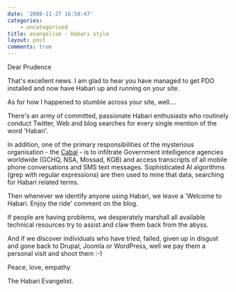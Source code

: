 ```yaml
---
date: '2008-11-27 16:58:47'
categories:
    - uncategorised
title: evangelism - Habari style
layout: post
comments: true
---
```


Dear Prudence

That's excellent news. I am glad to hear you have managed to get PDO
installed and now have Habari up and running on your site.

As for how I happened to stumble across your site, well....

There's an army of committed, passionate Habari enthusiasts who
routinely conduct Twitter, Web and blog searches for every single
mention of the word 'Habari'.

In addition, one of the primary responsibilities of the mysterious
organisation - the [Cabal](http://wiki.habariproject.org/en/PMC) - is to
infiltrate Government intelligence agencies worldwide (GCHQ, NSA,
Mossad, KGB) and access transcripts of all mobile phone conversations
and SMS text messages. Sophisticated AI algorithms (grep with regular
expressions) are then used to mine that data, searching for Habari
related terms.

Then whenever we identify anyone using Habari, we leave a 'Welcome to
Habari. Enjoy the ride' comment on the blog.

If people are having problems, we desperately marshall all available
technical resources try to assist and claw them back from the abyss.

And if we discover individuals who have tried, failed, given up in
disgust and gone back to Drupal, Joomla or WordPress, well we pay them a
personal visit and shoot them :-)

Peace, love, empathy

The Habari Evangelist.
